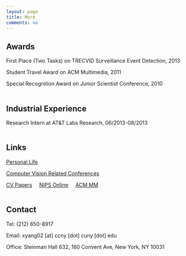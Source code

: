 ```yaml
---
layout: page
title: More
comments: no
---
```


## Awards

First Place (Two Tasks) on TRECVID Surveillance Event Detection, 2013

Student Travel Award on ACM Multimedia, 2011

Special Recognition Award on Junior Scientist Conference, 2010
<br><br>

## Industrial Experience

Research Intern at AT&T Labs Research, 06/2013-08/2013
<br><br>

## Links

[Personal Life](http://www.flickr.com/photos/yangxd)

[Computer Vision Related Conferences](http://conferences.visionbib.com/Iris-Conferences.html)

[CV Papers](http://www.cvpapers.com) &nbsp;&nbsp;&nbsp; [NIPS Online](http://books.nips.cc) &nbsp;&nbsp;&nbsp; [ACM MM](http://dl.acm.org/event.cfm?id=RE179&CFID=153216990&CFTOKEN=55908370)
<br><br>

## Contact

Tel: (212) 650-8917

Email: xyang02 [at] ccny [dot] cuny [dot] edu

Office: Steinman Hall 632, 160 Convent Ave, New York, NY 10031